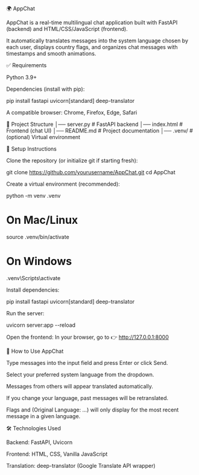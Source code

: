 🌍 AppChat

AppChat is a real-time multilingual chat application built with FastAPI (backend) and HTML/CSS/JavaScript (frontend).

It automatically translates messages into the system language chosen by each user, displays country flags, and organizes chat messages with timestamps and smooth animations.

✅ Requirements

Python 3.9+

Dependencies (install with pip):

pip install fastapi uvicorn[standard] deep-translator


A compatible browser: Chrome, Firefox, Edge, Safari

📂 Project Structure
│── server.py       # FastAPI backend
│── index.html      # Frontend (chat UI)
│── README.md       # Project documentation
│── .venv/          # (optional) Virtual environment

🚀 Setup Instructions

Clone the repository (or initialize git if starting fresh):

git clone https://github.com/yourusername/AppChat.git
cd AppChat


Create a virtual environment (recommended):

python -m venv .venv
# On Mac/Linux
source .venv/bin/activate
# On Windows
.venv\Scripts\activate


Install dependencies:

pip install fastapi uvicorn[standard] deep-translator


Run the server:

uvicorn server:app --reload


Open the frontend:
In your browser, go to 👉 http://127.0.0.1:8000

💬 How to Use AppChat

Type messages into the input field and press Enter or click Send.

Select your preferred system language from the dropdown.

Messages from others will appear translated automatically.

If you change your language, past messages will be retranslated.

Flags and (Original Language: …) will only display for the most recent message in a given language.

🛠️ Technologies Used

Backend: FastAPI, Uvicorn

Frontend: HTML, CSS, Vanilla JavaScript

Translation: deep-translator (Google Translate API wrapper)
